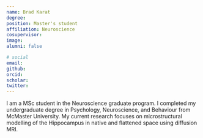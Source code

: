 ```yaml
---
name: Brad Karat
degree:
position: Master's student
affiliation: Neuroscience
cosupervisor:
image:
alumni: false

# social
email:
github:
orcid:
scholar:
twitter:
---
```


I am a MSc student in the Neuroscience graduate program. I completed my undergraduate degree in Psychology, Neuroscience, and Behaviour from McMaster University. My current research focuses on microstructural modelling of the Hippocampus in native and flattened space using diffusion MRI.
